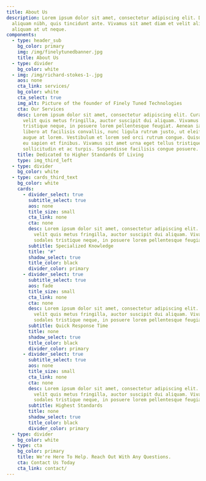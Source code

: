 ```yaml
---
title: About Us
description: Lorem ipsum dolor sit amet, consectetur adipiscing elit. Duis at
  aliquam nibh, quis tincidunt ante. Vivamus sit amet diam et velit aliquam
  aliquam at ut neque.
components:
  - type: header_sub
    bg_color: primary
    img: /img/finelytunedbanner.jpg
    title: About Us
  - type: divider
    bg_color: white
  - img: /img/richard-stokes-1-.jpg
    aos: none
    cta_link: services/
    bg_color: white
    cta_select: true
    img_alt: Picture of the founder of Finely Tuned Technologies
    cta: Our Services
    desc: Lorem ipsum dolor sit amet, consectetur adipiscing elit. Curabitur tempus
      velit quis metus fringilla, auctor suscipit dui aliquam. Vivamus sodales
      tristique neque, in posuere lorem pellentesque feugiat. Aenean iaculis,
      libero at facilisis convallis, nunc ligula rutrum justo, ut eleifend est
      augue at lorem. Vestibulum et lorem sed orci rutrum congue. Quisque tempor
      eu sapien et finibus. Vivamus sit amet urna eget tellus tristique
      sollicitudin et ac turpis. Suspendisse facilisis congue posuere.
    title: Dedicated to Higher Standards Of Living
    type: img_third_left
  - type: divider
    bg_color: white
  - type: cards_third_text
    bg_color: white
    cards:
      - divider_select: true
        subtitle_select: true
        aos: none
        title_size: small
        cta_link: none
        cta: none
        desc: Lorem ipsum dolor sit amet, consectetur adipiscing elit. Curabitur tempus
          velit quis metus fringilla, auctor suscipit dui aliquam. Vivamus
          sodales tristique neque, in posuere lorem pellentesque feugiat.
        subtitle: Specialized Knowledge
        title: "#"
        shadow_select: true
        title_color: black
        divider_color: primary
      - divider_select: true
        subtitle_select: true
        aos: fade
        title_size: small
        cta_link: none
        cta: none
        desc: Lorem ipsum dolor sit amet, consectetur adipiscing elit. Curabitur tempus
          velit quis metus fringilla, auctor suscipit dui aliquam. Vivamus
          sodales tristique neque, in posuere lorem pellentesque feugiat.
        subtitle: Quick Response Time
        title: none
        shadow_select: true
        title_color: black
        divider_color: primary
      - divider_select: true
        subtitle_select: true
        aos: none
        title_size: small
        cta_link: none
        cta: none
        desc: Lorem ipsum dolor sit amet, consectetur adipiscing elit. Curabitur tempus
          velit quis metus fringilla, auctor suscipit dui aliquam. Vivamus
          sodales tristique neque, in posuere lorem pellentesque feugiat.
        subtitle: Highest Standards
        title: none
        shadow_select: true
        title_color: black
        divider_color: primary
  - type: divider
    bg_color: white
  - type: cta
    bg_color: primary
    title: We're Here To Help. Reach Out With Any Questions.
    cta: Contact Us Today
    cta_link: contact/
---
```

